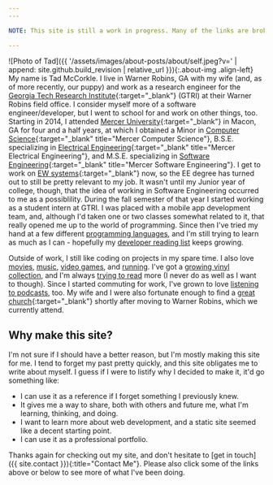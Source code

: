 ```yaml
---
---

NOTE: This site is still a work in progress. Many of the links are broken, and none of the blog posts are "official" posts. All pages can largely be viewed as tests and placeholders, although the structure/layout of the site is mostly finalized. I intended to wait until I completed the site before pushing it to GitHub, but I need to test the Staticman comments, so, now it's here. I would say this testing period won't last very long, but then I'd probably be a liar. I may take it down again before finally making it offically live. Stay tuned for (hopefully not far off) future updates!

---
```


![Photo of Tad]({{ '/assets/images/about-posts/about/self.jpeg?v=' | append: site.github.build_revision | relative_url }}){:.about-img .align-left}
My name is Tad McCorkle. I live in Warner Robins, GA with my wife (and, as of more recently, our puppy) and work as a research engineer for the [Georgia Tech Research Institute](https://www.gtri.gatech.edu/){:target="_blank"} (GTRI) at their Warner Robins field office. I consider myself more of a software engineer/developer, but I went to school for and work on other things, too. Starting in 2014, I attended [Mercer University](https://www.mercer.edu/){:target="_blank"} in Macon, GA for four and a half years, at which I obtained a Minor in [Computer Science](http://www.cs.mercer.edu/){:target="_blank" title="Mercer Computer Science"}, B.S.E. specializing in [Electrical Engineering](https://engineering.mercer.edu/electrical/){:target="_blank" title="Mercer Electrical Engineering"}, and M.S.E. specializing in [Software Engineering](http://faculty.mercer.edu/macneil_pe/SSEWeb/index.html){:target="_blank" title="Mercer Software Engineering"}. I get to work on [EW systems](https://en.wikipedia.org/wiki/Electronic_warfare){:target="_blank"} now, so the EE degree has turned out to still be pretty relevant to my job. It wasn't until my Junior year of college, though, that the idea of working in Software Engineering occurred to me as a possiblility. During the fall semester of that year I started working as a student intern at GTRI. I was placed with a mobile app development team, and, although I'd taken one or two classes somewhat related to it, that really opened me up to the world of programming. Since then I've tried my hand at a few different [programming languages](), and I'm still trying to learn as much as I can - hopefully my [developer reading list]() keeps growing.

Outside of work, I still like coding on projects in my spare time. I also love [movies](), [music](), [video games](), and [running](). I've got a [growing vinyl collection](), and I'm always [trying to read]() more (I never do as well as I want to though). Since I started commuting for work, I've grown to love [listening to podcasts](), too. My wife and I were also fortunate enough to find a [great church](http://lifeatthehills.com/){:target="_blank"} shortly after moving to Warner Robins, which we currently attend.

## Why make this site?

I'm not sure if I should have a better reason, but I'm mostly making this site for me. I tend to forget my past pretty quickly, and this site obligates me to write about myself. I guess if I were to listify why I decided to make it, it'd go something like:

* I can use it as a reference if I forget something I previously knew.
* It gives me a way to share, both with others and future me, what I'm learning, thinking, and doing.
* I want to learn more about web development, and a static site seemed like a decent starting point.
* I can use it as a professional portfolio.

Thanks again for checking out my site, and don't hesitate to [get in touch]({{ site.contact }}){:title="Contact Me"}. Please also click some of the links above or below to see more of what I've been doing.
